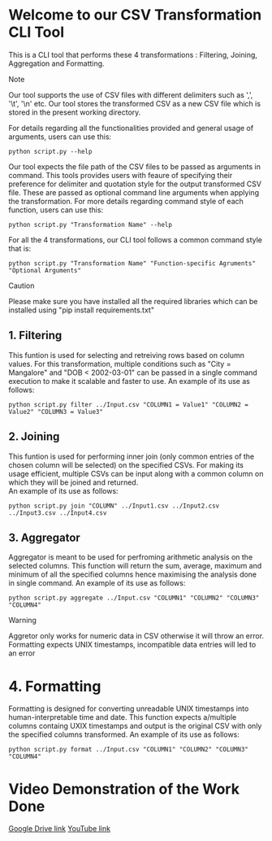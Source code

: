 # Welcome to our CSV Transformation CLI Tool
This is a CLI tool that performs these 4 transformations : Filtering, Joining, Aggregation and Formatting.
> [!NOTE]
> Our tool supports the use of CSV files with different delimiters such as ',', '\t', '\n' etc.
> Our tool stores the transformed CSV as a new CSV file which is stored in the present working directory.

For details regarding all the functionalities provided and general usage of arguments, users can use this:
```console
python script.py --help
```

Our tool expects the file path of the CSV files to be passed as arguments in command. This tools provides users with feaure of specifying their preference for delimiter and quotation style for the output transformed CSV file. These are passed as optional command line arguments when applying the transformation. 
For more details regarding command style of each function, users can use this:
```console
python script.py "Transformation Name" --help
```

For all the 4 transformations, our CLI tool follows a common command style that is:
```console
python script.py "Transformation Name" "Function-specific Agruments" "Optional Arguments"
```

> [!CAUTION]
> Please make sure you have installed all the required libraries which can be installed using "pip install requirements.txt"

## 1. Filtering
This funtion is used for selecting and retreiving rows based on column values. For this transformation, multiple conditions such as "City = Mangalore" and "DOB < 2002-03-01" can be passed in a single command execution to make it scalable and faster to use. 
An example of its use as follows:
```console
python script.py filter ../Input.csv "COLUMN1 = Value1" "COLUMN2 = Value2" "COLUMN3 = Value3"
```
## 2. Joining
This funtion is used for performing inner join (only common entries of the chosen column will be selected) on the specified CSVs. For making its usage efficient, multiple CSVs can be input along with a common column on which they will be joined and returned.   
An example of its use as follows:
```console
python script.py join "COLUMN" ../Input1.csv ../Input2.csv ../Input3.csv ../Input4.csv 
```

## 3. Aggregator
Aggregator is meant to be used for perfroming arithmetic analysis on the selected columns. This function will return the sum, average, maximum and minimum of all the specified columns hence maximising the analysis done in single command.
An example of its use as follows:
```console
python script.py aggregate ../Input.csv "COLUMN1" "COLUMN2" "COLUMN3" "COLUMN4"
```
> [!WARNING]
> Aggretor only works for numeric data in CSV otherwise it will throw an error. 
> Formatting expects UNIX timestamps, incompatible data entries will led to an error

# 4. Formatting
Formatting is designed for converting unreadable UNIX timestamps into human-interpretable time and date. This function expects a/multiple columns containg UXIX timestamps and output is the original CSV with only the specified columns transformed.
An example of its use as follows:
```console
python script.py format ../Input.csv "COLUMN1" "COLUMN2" "COLUMN3" "COLUMN4"
```

# Video Demonstration of the Work Done
[Google Drive link](https://drive.google.com/file/d/1KCdpTNKVG2sxT6YHjBS-m6vJPqfIPlyi/view?usp=sharing)
[YouTube link](https://youtu.be/yMwKCvsjLeY)


